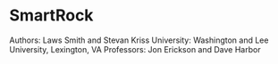 # SmartRock
Authors: Laws Smith and Stevan Kriss
University: Washington and Lee University, Lexington, VA
Professors: Jon Erickson and Dave Harbor

